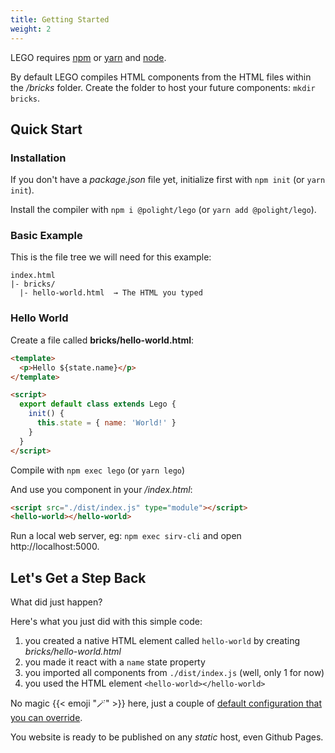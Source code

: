 ```yaml
---
title: Getting Started
weight: 2
---
```


LEGO requires [npm](https://npmjs.com) or [yarn](https://yarnpkg.com) and [node](https://nodejs.org/).

By default LEGO compiles HTML components from the HTML files within the _/bricks_ folder.
Create the folder to host your future components: `mkdir bricks`.

## Quick Start

### Installation

If you don't have a _package.json_ file yet, initialize first with `npm init` (or `yarn init`).

Install the compiler with `npm i @polight/lego` (or `yarn add @polight/lego`).

### Basic Example

This is the file tree we will need for this example:

```
index.html
|- bricks/
  |- hello-world.html  → The HTML you typed
```

### Hello World

Create a file called **bricks/hello-world.html**:

```html
<template>
  <p>Hello ${state.name}</p>
</template>

<script>
  export default class extends Lego {
    init() {
      this.state = { name: 'World!' }
    }
  }
</script>
```

Compile with `npm exec lego` (or `yarn lego`)

And use you component in your _/index.html_:

```html
<script src="./dist/index.js" type="module"></script>
<hello-world></hello-world>
```

Run a local web server, eg: `npm exec sirv-cli` and open http://localhost:5000.

## Let's Get a Step Back

What did just happen?

Here's what you just did with this simple code:

1. you created a native HTML element called `hello-world` by creating _bricks/hello-world.html_
2. you made it react with a `name` state property
3. you imported all components from `./dist/index.js` (well, only 1 for now)
4. you used the HTML element `<hello-world></hello-world>`

No magic {{< emoji "🪄" >}} here, just a couple of [default configuration that you can override](/configuring-components/).

You website is ready to be published on any _static_ host, even Github Pages.
